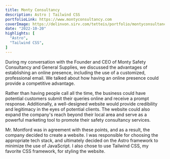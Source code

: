 ```yaml
---
title: Monty Consultancy
description: Astro | Tailwind CSS
portfolioLink: https://www.montyconsultancy.com
coverImage: https://delinvon.sirv.com/tetteis/portfolio/montyconsultancy.png
date: "2022-10-20"
highlights: [
  "Astro",
  "Tailwind CSS",
]
---
```


During my conversation with the Founder and CEO of Monty Safety Consultancy and General Supplies, we discussed the advantages of establishing an online presence, including the use of a customized, professional email. We talked about how having an online presence could provide a competitive advantage.

Rather than having people call all the time, the business could have potential customers submit their queries online and receive a prompt response. Additionally, a well-designed website would provide credibility and legitimacy in the eyes of potential clients. The website could also expand the company's reach beyond their local area and serve as a powerful marketing tool to promote their safety consultancy services.

Mr. Montford was in agreement with these points, and as a result, the company decided to create a website. I was responsible for choosing the appropriate tech stack, and ultimately decided on the Astro framework to minimize the use of JavaScript. I also chose to use Tailwind CSS, my favorite CSS framework, for styling the website.
